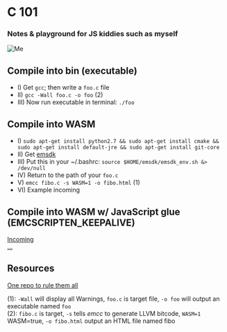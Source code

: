 # C 101
### Notes & playground for JS kiddies such as myself

![Me](https://i.ibb.co/6YNq9XP/clol.png)

## Compile into bin (executable)
- I) Get `gcc`; then write a `foo.c` file
- II) `gcc -Wall foo.c -o foo` (2)
- III) Now run executable in terminal: `./foo`

## Compile into WASM
- I) `sudo apt-get install python2.7 && sudo apt-get install cmake && sudo apt-get install default-jre && sudo apt-get install git-core`
- II) Get [emsdk](https://emscripten.org/docs/getting_started/downloads.html#platform-specific-notes)
- III) Put this in your ~/.bashrc: `source $HOME/emsdk/emsdk_env.sh &> /dev/null`
- IV) Return to the path of your `foo.c`
- V) `emcc fibo.c -s WASM=1 -o fibo.html` (1)
- VI) Example incoming

## Compile into WASM w/ JavaScript glue (EMCSCRIPTEN_KEEPALIVE)
[Incoming][2]  
[...][3]

## Resources

[One repo to rule them all][4]

(1): `-Wall` will display all Warnings, `foo.c` is target file, `-o foo` will output an executable named `foo`  
(2): `fibo.c` is target, `-s` tells *emcc* to generate LLVM bitcode, `WASM=1` WASM=true, `-o fibo.html` output an HTML file named fibo  

[1]: https://github.com/mbasso/awesome-wasm#javascript-family
[2]: https://tutorialzine.com/2017/06/getting-started-with-web-assembly
[3]: https://flaviocopes.com/webassembly/
[4]: https://github.com/mbasso/awesome-wasm